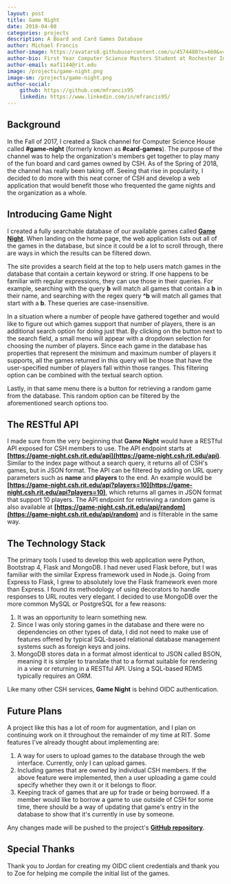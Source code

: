 ```yaml
---
layout: post
title: Game Night
date: 2018-04-08
categories: projects
description: A Board and Card Games Database
author: Michael Francis
author-image: https://avatars0.githubusercontent.com/u/4574480?s=460&v=4
author-bio: First Year Computer Science Masters Student at Rochester Institute of Technology
author-email: maf1144@rit.edu
image: /projects/game-night.png
image-sm: /projects/game-night.png
author-social:
    github: https://github.com/mfrancis95
    linkedin: https://www.linkedin.com/in/mfrancis95/
---
```


## Background

In the Fall of 2017, I created a Slack channel for Computer Science House called **#game-night** (formerly known as **#card-games**). The purpose of the channel was to help the organization's members get together to play many of the fun board and card games owned by CSH. As of the Spring of 2018, the channel has really been taking off. Seeing that rise in popularity, I decided to do more with this neat corner of CSH and develop a web application that would benefit those who frequented the game nights and the organization as a whole.

## Introducing Game Night

I created a fully searchable database of our available games called **[Game Night](https://game-night.csh.rit.edu)**. When landing on the home page, the web application lists out all of the games in the database, but since it could be a lot to scroll through, there are ways in which the results can be filtered down.

The site provides a search field at the top to help users match games in the database that contain a certain keyword or string. If one happens to be familiar with regular expressions, they can use those in their queries. For example, searching with the query **b** will match all games that contain a **b** in their name, and searching with the regex query **^b** will match all games that start with a **b**. These queries are case-insensitive.

In a situation where a number of people have gathered together and would like to figure out which games support that number of players, there is an additional search option for doing just that. By clicking on the button next to the search field, a small menu will appear with a dropdown selection for choosing the number of players. Since each game in the database has properties that represent the minimum and maximum number of players it supports, all the games returned in this query will be those that have the user-specified number of players fall within those ranges. This filtering option can be combined with the textual search option.

Lastly, in that same menu there is a button for retrieving a random game from the database. This random option can be filtered by the aforementioned search options too.

## The RESTful API

I made sure from the very beginning that **Game Night** would have a RESTful API exposed for CSH members to use. The API endpoint starts at **[https://game-night.csh.rit.edu/api](https://game-night.csh.rit.edu/api)**. Similar to the index page without a search query, it returns all of CSH's games, but in JSON format. The API can be filtered by adding on URL query parameters such as **name** and **players** to the end. An example would be **[https://game-night.csh.rit.edu/api?players=10](https://game-night.csh.rit.edu/api?players=10)**, which returns all games in JSON format that support 10 players. The API endpoint for retrieving a random game is also available at **[https://game-night.csh.rit.edu/api/random](https://game-night.csh.rit.edu/api/random)** and is filterable in the same way.

## The Technology Stack

The primary tools I used to develop this web application were Python, Bootstrap 4, Flask and MongoDB. I had never used Flask before, but I was familiar with the similar Express framework used in Node.js. Going from Express to Flask, I grew to absolutely love the Flask framework even more than Express. I found its methodology of using decorators to handle responses to URL routes very elegant. I decided to use MongoDB over the more common MySQL or PostgreSQL for a few reasons:

1. It was an opportunity to learn something new.
2. Since I was only storing games in the database and there were no dependencies on other types of data, I did not need to make use of features offered by typical SQL-based relational database management systems such as foreign keys and joins.
3. MongoDB stores data in a format almost identical to JSON called BSON, meaning it is simpler to translate that to a format suitable for rendering in a view or returning in a RESTful API. Using a SQL-based RDMS typically requires an ORM.

Like many other CSH services, **Game Night** is behind OIDC authentication.

## Future Plans

A project like this has a lot of room for augmentation, and I plan on continuing work on it throughout the remainder of my time at RIT. Some features I've already thought about implementing are:

1. A way for users to upload games to the database through the web interface. Currently, only I can upload games.
2. Including games that are owned by individual CSH members. If the above feature were implemented, then a user uploading a game could specify whether they own it or it belongs to floor.
3. Keeping track of games that are up for trade or being borrowed. If a member would like to borrow a game to use outside of CSH for some time, there should be a way of updating that game's entry in the database to show that it's currently in use by someone.

Any changes made will be pushed to the project's **[GitHub repository](https://github.com/mfrancis95/game-night)**.

## Special Thanks

Thank you to Jordan for creating my OIDC client credentials and thank you to Zoe for helping me compile the initial list of the games.